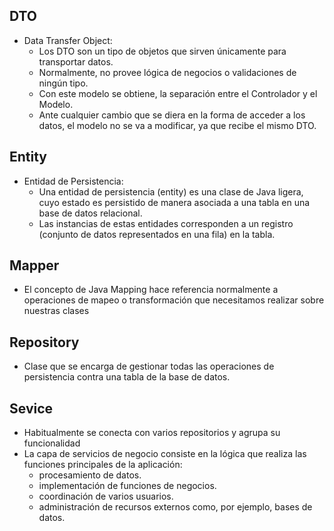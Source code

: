 ## DTO
- Data Transfer Object:
    - Los DTO son un tipo de objetos que sirven únicamente para transportar datos.
    - Normalmente, no provee lógica de negocios o validaciones de ningún tipo.
    - Con este modelo se obtiene, la separación entre el Controlador y el Modelo. 
    - Ante cualquier cambio que se diera en la forma de acceder a los datos, el modelo no se va a modificar, ya que recibe el mismo DTO.

## Entity
- Entidad de Persistencia:
    - Una entidad de persistencia (entity) es una clase de Java ligera, cuyo estado es persistido de manera asociada a una tabla en una base de datos relacional. 
    - Las instancias de estas entidades corresponden a un registro (conjunto de datos representados en una fila) en la tabla.
## Mapper
- El concepto de Java Mapping hace referencia normalmente a operaciones de mapeo o transformación que necesitamos realizar sobre nuestras clases     
## Repository
- Clase que se encarga de gestionar todas las operaciones de persistencia contra una tabla de la base de datos.

## Sevice
- Habitualmente se conecta con varios repositorios y agrupa su funcionalidad
- La capa de servicios de negocio consiste en la lógica que realiza las funciones principales de la aplicación: 
  - procesamiento de datos. 
  - implementación de funciones de negocios. 
  - coordinación de varios usuarios. 
  - administración de recursos externos como, por ejemplo, bases de datos.